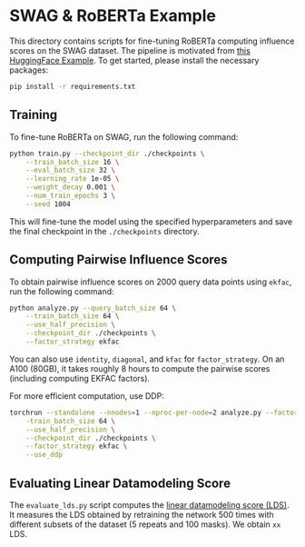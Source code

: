 # SWAG & RoBERTa Example

This directory contains scripts for fine-tuning RoBERTa computing influence scores on the SWAG dataset. The pipeline is motivated from [this HuggingFace Example](https://github.com/huggingface/transformers/tree/main/examples/pytorch/multiple-choice).
To get started, please install the necessary packages:

```bash
pip install -r requirements.txt
```

## Training

To fine-tune RoBERTa on SWAG, run the following command:

```bash
python train.py --checkpoint_dir ./checkpoints \
    --train_batch_size 16 \
    --eval_batch_size 32 \
    --learning_rate 1e-05 \
    --weight_decay 0.001 \
    --num_train_epochs 3 \
    --seed 1004
```

This will fine-tune the model using the specified hyperparameters and save the final checkpoint in the `./checkpoints` directory.

## Computing Pairwise Influence Scores

To obtain pairwise influence scores on 2000 query data points using `ekfac`, run the following command:

```bash
python analyze.py --query_batch_size 64 \
    --train_batch_size 64 \
    --use_half_precision \
    --checkpoint_dir ./checkpoints \
    --factor_strategy ekfac
```

You can also use `identity`, `diagonal`, and `kfac` for `factor_strategy`. On an A100 (80GB), it takes roughly 8 hours to compute the pairwise scores (including computing EKFAC factors).

For more efficient computation, use DDP:

```bash
torchrun --standalone --nnodes=1 --nproc-per-node=2 analyze.py --factor_batch_size 128 \
    -train_batch_size 64 \
    --use_half_precision \
    --checkpoint_dir ./checkpoints \
    --factor_strategy ekfac \
    --use_ddp
```

## Evaluating Linear Datamodeling Score

The `evaluate_lds.py` script computes the [linear datamodeling score (LDS)](https://arxiv.org/abs/2303.14186). It measures the LDS obtained by 
retraining the network 500 times with different subsets of the dataset (5 repeats and 100 masks). We obtain `xx` LDS.
